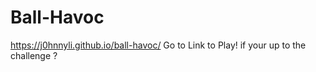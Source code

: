 # Ball-Havoc
https://j0hnnyli.github.io/ball-havoc/
Go to Link to Play! if your up to the challenge ?

